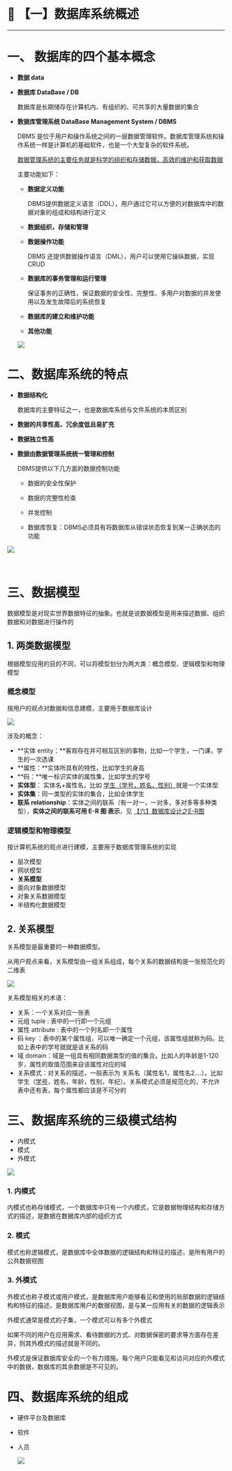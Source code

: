 # 🎑 【一】数据库系统概述

---




# 一、 数据库的四个基本概念

- **数据 data**

- **数据库 DataBase / DB**

  数据库是长期储存在计算机内、有组织的、可共享的大量数据的集合

- **数据库管理系统 DataBase Management System / DBMS**

  DBMS 是位于用户和操作系统之间的一层数据管理软件。数据库管理系统和操作系统一样是计算机的基础软件，也是一个大型复杂的软件系统。

  <u>数据管理系统的主要任务就是科学的组织和存储数据，高效的维护和获取数据</u>

  主要功能如下：

  - **数据定义功能**

    DBMS提供数据定义语言（DDL），用户通过它可以方便的对数据库中的数据对象的组成和结构进行定义

  - **数据组织，存储和管理**

  - **数据操作功能**

    DBMS 还提供数据操作语言（DML），用户可以使用它操纵数据，实现CRUD

  - **数据库的事务管理和运行管理**

    保证事务的正确性，保证数据的安全性、完整性、多用户对数据的并发使用以及发生故障后的系统恢复

  - **数据库的建立和维护功能**

  - **其他功能**

  

  ![](https://gitee.com/veal98/images/raw/master/img/20200417113842.png)



# 二、数据库系统的特点

- **数据结构化**

  数据库的主要特征之一，也是数据库系统与文件系统的本质区别

- **数据的共享性高、冗余度低且易扩充**

- **数据独立性高**

- **数据由数据管理系统统一管理和控制**

  DBMS提供以下几方面的数据控制功能

  - 数据的安全性保护

  - 数据的完整性检查

  - 并发控制

  - 数据库恢复：DBMS必须具有将数据库从错误状态恢复到某一正确状态的功能

![](https://gitee.com/veal98/images/raw/master/img/20200417114355.png)

​    

# 三、数据模型

数据模型是对现实世界数据特征的抽象。也就是说数据模型是用来描述数据、组织数据和对数据进行操作的

## 1. 两类数据模型

根据模型应用的目的不同，可以将模型划分为两大类：概念模型、逻辑模型和物理模型

### 概念模型

按用户的观点对数据和信息建模，主要用于数据库设计

![](https://gitee.com/veal98/images/raw/master/img/20200417115218.png)

涉及的概念：

- **实体 entity：**客观存在并可相互区别的事物，比如一个学生，一门课，学生的一次选课
- **属性：**实体所具有的特性，比如学生的身高
- **码：**唯一标识实体的属性集，比如学生的学号
- **实体型**： 实体名+属性名，比如 <u>学生（学号，姓名，性别）</u>就是一个实体型
- **实体集**：同一类型的实体的集合，比如全体学生
- **联系 relationship**：实体之间的联系（有一对一，一对多，多对多等多种类型），**实体之间的联系可用 E-R 图 表示**，见 [【六】数据库设计之E-R图]()

### 逻辑模型和物理模型

按计算机系统的观点进行建模，主要用于数据库管理系统的实现

- 层次模型
- 网状模型
- **关系模型**
- 面向对象数据模型
- 对象关系数据模型
- 半结构化数据模型

## 2. 关系模型

关系模型是最重要的一种数据模型。

从用户观点来看，关系模型由一组关系组成，每个关系的数据结构是一张规范化的二维表

![](https://gitee.com/veal98/images/raw/master/img/20200417120151.png)

关系模型相关的术语：

- 关系：一个关系对应一张表
- 元组 tuple : 表中的一行即一个元组
- 属性 attribute : 表中的一个列名即一个属性
- 码 key ：表中的某个属性组，可以唯一确定一个元组，该属性组就称为码。比如上表中的学号就就是该关系的码
- 域 domain：域是一组具有相同数据类型的值的集合。比如人的年龄是1-120岁，属性的取值范围来自该属性对应的域
- 关系模式：对关系的描述，一般表示为 关系名（属性名1，属性名2....）。比如学生（<u>学号</u>，姓名，年龄，性别，年纪）。关系模式必须是规范化的，不允许表中还有表，每个属性都应该是不可分的



# 三、数据库系统的三级模式结构

- 内模式
- 模式
- 外模式

![](https://gitee.com/veal98/images/raw/master/img/20200417121609.png)

### 1. 内模式

内模式也称存储模式，一个数据库中只有一个内模式，它是数据物理结构和存储方式的描述，是数据在数据库内部的组织方式

### 2. 模式

模式也称逻辑模式，是数据库中全体数据的逻辑结构和特征的描述，是所有用户的公共数据视图

### 3. 外模式

外模式也称子模式或用户模式，是数据库用户能够看见和使用的局部数据的逻辑结构和特征的描述，是数据库用户的数据视图，是与某一应用有关的数据的逻辑表示

外模式通常是模式的子集，一个模式可以有多个外模式

如果不同的用户在应用需求、看待数据的方式、对数据保密的要求等方面存在差异，则其外模式的描述就是不同的。

外模式是保证数据库安全的一个有力措施。每个用户只能看见和访问对应的外模式中的数据，数据库的其余数据是不可见的。



# 四、数据库系统的组成

- 硬件平台及数据库

- 软件

- 人员

  ![](https://gitee.com/veal98/images/raw/master/img/20200417122053.png)

  